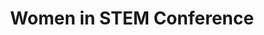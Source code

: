 ---
title: Women in STEM Conference
EventDate: Date TBD
Brief: Lorem ipsum dolor sit amet, consectetur adipiscing elit, sed do eiusmod tempor incididunt ut labore et dolore magna aliqua. Ut enim ad minim veniam, quis nostrud exercitation ullamco laboris nisi ut aliquip ex ea commodo consequat.
Order: 2
layout: event
image: https://cdn.glitch.com/3d283e0f-19c4-4546-b0b2-223ec3a7dc23%2Foverview.jpg?v=1565769230316
register: https://example.com
colour1: b91d73
colour2: f953c6
---